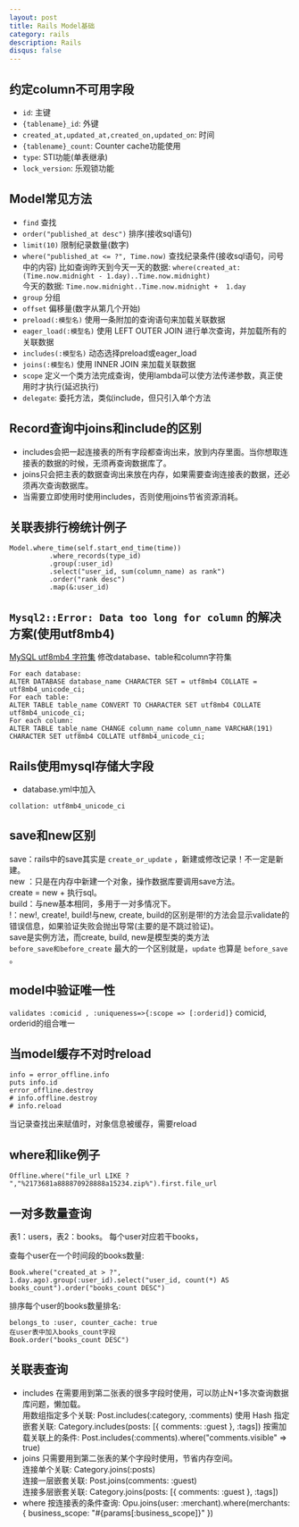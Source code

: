 ```yaml
---
layout: post
title: Rails Model基础
category: rails
description: Rails
disqus: false
---
```


## 约定column不可用字段
* `id`:  主键
* `{tablename}_id`:  外键
* `created_at,updated_at,created_on,updated_on`:  时间
* `{tablename}_count`: Counter cache功能使用
* `type`:  STI功能(单表继承)
* `lock_version`:  乐观锁功能


## Model常见方法
* `find` 查找
* `order("published_at desc")` 排序(接收sql语句)
* `limit(10)` 限制纪录数量(数字)
* `where("published_at <= ?", Time.now)`  查找纪录条件(接收sql语句，问号中的内容)
比如查询昨天到今天一天的数据: `where(created_at: (Time.now.midnight - 1.day)..Time.now.midnight)`   
今天的数据: `Time.now.midnight..Time.now.midnight +  1.day`
* `group` 分组
* `offset` 偏移量(数字从第几个开始)
* `preload(:模型名)` 使用一条附加的查询语句来加载关联数据             
* `eager_load(:模型名)` 使用 LEFT OUTER JOIN 进行单次查询，并加载所有的关联数据
* `includes(:模型名)` 动态选择preload或eager_load                   
* `joins(:模型名)` 使用 INNER JOIN 来加载关联数据
* `scope` 定义一个类方法完成查询，使用lambda可以使方法传递参数，真正使用时才执行(延迟执行)
* `delegate`: 委托方法，类似include，但只引入单个方法


## Record查询中joins和include的区别
* includes会把一起连接表的所有字段都查询出来，放到内存里面。当你想取连接表的数据的时候，无须再查询数据库了。
* joins只会把主表的数据查询出来放在内存，如果需要查询连接表的数据，还必须再次查询数据库。
* 当需要立即使用时使用includes，否则使用joins节省资源消耗。


## 关联表排行榜统计例子

```
Model.where_time(self.start_end_time(time))
          .where_records(type_id)
          .group(:user_id)
          .select("user_id, sum(column_name) as rank")
          .order("rank desc")
          .map(&:user_id)
```

## `Mysql2::Error: Data too long for column` 的解决方案(使用utf8mb4)
[MySQL utf8mb4 字符集](http://www.linuxidc.com/Linux/2013-05/84360.htm)
修改database、table和column字符集   

```
For each database: 
ALTER DATABASE database_name CHARACTER SET = utf8mb4 COLLATE = utf8mb4_unicode_ci;
For each table: 
ALTER TABLE table_name CONVERT TO CHARACTER SET utf8mb4 COLLATE utf8mb4_unicode_ci;
For each column: 
ALTER TABLE table_name CHANGE column_name column_name VARCHAR(191) CHARACTER SET utf8mb4 COLLATE utf8mb4_unicode_ci;
```


## Rails使用mysql存储大字段
* database.yml中加入

`collation: utf8mb4_unicode_ci`


## save和new区别      
save：rails中的save其实是 `create_or_update` ，新建或修改记录！不一定是新建。   
new ：只是在内存中新建一个对象，操作数据库要调用save方法。   
create = new + 执行sql。   
build：与new基本相同，多用于一对多情况下。   
!：new!, create!, build!与new, create,    build的区别是带!的方法会显示validate的错误信息，如果验证失败会抛出导常(主要的是不跳过验证)。    
save是实例方法，而create, build, new是模型类的类方法      
`before_save和before_create` 最大的一个区别就是，`update` 也算是 `before_save` 。 


## model中验证唯一性
`validates :comicid , :uniqueness=>{:scope => [:orderid]}`
comicid, orderid的组合唯一

## 当model缓存不对时reload

```
info = error_offline.info
puts info.id
error_offline.destroy
# info.offline.destroy
# info.reload
```
当记录查找出来赋值时，对象信息被缓存，需要reload


## where和like例子
`Offline.where("file_url LIKE ? ","%2173681a888870928888a15234.zip%").first.file_url`


## 一对多数量查询

表1：users，表2：books。
每个user对应若干books，

查每个user在一个时间段的books数量:

```
Book.where("created_at > ?", 1.day.ago).group(:user_id).select("user_id, count(*) AS books_count").order("books_count DESC")
```
排序每个user的books数量排名:

```
belongs_to :user, counter_cache: true
在user表中加入books_count字段
Book.order("books_count DESC")
```


## 关联表查询
* includes
在需要用到第二张表的很多字段时使用，可以防止N+1多次查询数据库问题，懒加载。   
用数组指定多个关联: Post.includes(:category, :comments)
使用 Hash 指定嵌套关联: Category.includes(posts: [{ comments: :guest }, :tags])
按需加载关联上的条件: Post.includes(:comments).where("comments.visible" => true)
* joins
只需要用到第二张表的某个字段时使用，节省内存空间。   
连接单个关联: Category.joins(:posts)   
连接一层嵌套关联: Post.joins(comments: :guest)   
连接多层嵌套关联: Category.joins(posts: [{ comments: :guest }, :tags])
* where
按连接表的条件查询: Opu.joins(user: :merchant).where(merchants: { business_scope: "#{params[:business_scope]}" })